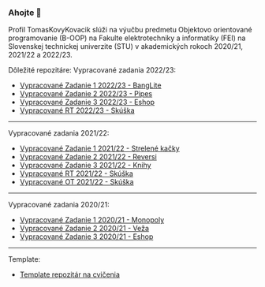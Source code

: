 ### Ahojte 👋

Profil TomasKovyKovacik slúži na výučbu predmetu Objektovo orientované programovanie (B-OOP) na Fakulte elektrotechniky a informatiky (FEI) na Slovenskej technickej univerzite (STU) v akademických rokoch 2020/21, 2021/22 a 2022/23.



Dôležité repozitáre:
Vypracované zadania 2022/23:
  - [Vypracované Zadanie 1 2022/23 - BangLite](https://github.com/TomasKovyKovacik/B-OOP-2023-BangLite)
  - [Vypracované Zadanie 2 2022/23 - Pipes](https://github.com/TomasKovyKovacik/B-OOP-2023-Pipes)
  - [Vypracované Zadanie 3 2022/23 - Eshop](https://github.com/TomasKovyKovacik/B-OOP-2023-Eshop)
  - [Vypracované RT 2022/23 - Skúška]()
----------------------------------------------------------------------------------------------------------------
Vypracované zadania 2021/22:
  - [Vypracované Zadanie 1 2021/22 - Strelené kačky](https://github.com/TomasKovyKovacik/B-OOP-2022-StreleneKacky)
  - [Vypracované Zadanie 2 2021/22 - Reversi](https://github.com/TomasKovyKovacik/B-OOP-2022-Reversi)
  - [Vypracované Zadanie 3 2021/22 - Knihy](https://github.com/TomasKovyKovacik/B-OOP-2022-Knihy)
  - [Vypracované RT 2021/22 - Skúška](https://github.com/TomasKovyKovacik/B-OOP-Exam-RT)
  - [Vypracované OT 2021/22 - Skúška](https://github.com/TomasKovyKovacik/B-OOP-Exam-OT)
----------------------------------------------------------------------------------------------------------------
Vypracované zadania 2020/21:
  - [Vypracované Zadanie 1 2020/21 - Monopoly](https://github.com/TomasKovyKovacik/OOP-Monopoly)
  - [Vypracované Zadanie 2 2020/21 - Veža](https://github.com/TomasKovyKovacik/OOP-Veza)
  - [Vypracované Zadanie 3 2020/21 - Eshop](https://github.com/TomasKovyKovacik/OOP-Eshop)
----------------------------------------------------------------------------------------------------------------
Template:
  - [Template repozitár na cvičenia](https://github.com/TomasKovyKovacik/B-OOP-LS23-CvicenieTemplate)
